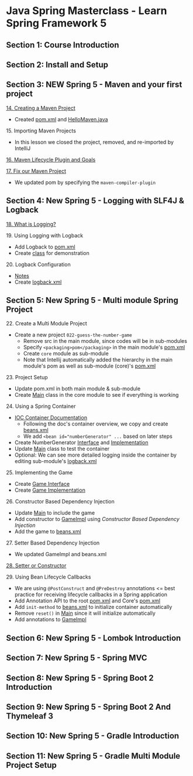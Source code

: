# Java Spring Masterclass - Learn Spring Framework 5

## Section 1: Course Introduction

## Section 2: Install and Setup

## Section 3: NEW Spring 5 - Maven and your first project

[14. Creating a Maven Project](014_hello-maven/)
- Created [pom.xml](014_hello-maven/pom.xml) and [HelloMaven.java](014_hello-maven/src/main/java/academy/learnprogramming/HelloMaven.java)

15\. Importing Maven Projects

- In this lesson we closed the project, removed, and re-imported by IntelliJ

[16. Maven Lifecycle Plugin and Goals](016_maven-lifecycle.md)

[17. Fix our Maven Project](014_hello-maven/pom.xml)

- We updated pom by specifying the `maven-compiler-plugin`

## Section 4: New Spring 5 - Logging with SLF4J & Logback

[18. What is Logging?](018_logging.md)

19\. Using Logging with Logback
- Add Logback to [pom.xml](014_hello-maven/pom.xml)
- Create [class](014_hello-maven/src/main/java/academy/learnprogramming/L19Logback.java) for demonstration

20\. Logback Configuration
- [Notes](020_logback_config.md)
- Create [logback.xml](014_hello-maven/src/main/resources/logback.xml)

## Section 5: New Spring 5 - Multi module Spring Project

22\. Create a Multi Module Project
- Create a new project `022-guess-the-number-game`
    - Remove src in the main module, since codes will be in sub-modules
    - Specify ```<packaging>pom</packaging>``` in the main module's [pom.xml](022-guess-the-number-game/pom.xml)
    - Create `core` module as sub-module
    - Note that Intellij automatically added the hierarchy in the main module's pom as well as sub-module (core)'s [pom.xml](022-guess-the-number-game/core/pom.xml)

23\. Project Setup
- Update pom.xml in both main module & sub-module
- Create [Main](022-guess-the-number-game/core/src/main/java/academy/learnprogramming/Main.java) class in the core module to see if everything is working

24\. Using a Spring Container
- [IOC Container Documentation](https://docs.spring.io/spring-framework/reference/core/beans.html)
    - Following the doc's container overview, we copy and create [beans.xml](022-guess-the-number-game/core/src/main/resources/beans.xml)
    - We add `<bean id="numberGenerator" ...` based on later steps
- Create NumberGenerator [Interface](022-guess-the-number-game/core/src/main/java/academy/learnprogramming/NumberGenerator.java) and [Implementation](022-guess-the-number-game/core/src/main/java/academy/learnprogramming/NumberGeneratorImpl.java)
- Update [Main](022-guess-the-number-game/core/src/main/java/academy/learnprogramming/Main.java) class to test the container
- Optional: We can see more detailed logging inside the container by editing sub-module's [logback.xml](022-guess-the-number-game/core/src/main/resources/logback.xml)

25\. Implementing the Game
- Create [Game Interface](022-guess-the-number-game/core/src/main/java/academy/learnprogramming/Game.java)
- Create [Game Implementation](022-guess-the-number-game/core/src/main/java/academy/learnprogramming/GameImpl.java)

26\. Constructor Based Dependency Injection
- Update [Main](022-guess-the-number-game/core/src/main/java/academy/learnprogramming/Main.java) to include the game
- Add constructor to [GameImpl](022-guess-the-number-game/core/src/main/java/academy/learnprogramming/GameImpl.java) using _Constructor Based Dependency Injection_
- Add the game to [beans.xml](022-guess-the-number-game/core/src/main/resources/beans.xml)

27\. Setter Based Dependency Injection
- We updated GameImpl and beans.xml

[28. Setter or Constructor](028_setter_or_constructor.md)

29\. Using Bean Lifecycle Callbacks
- We are using `@PostConstruct` and `@PreDestroy` annotations <= best practice for receiving lifecycle callbacks in a Spring application
- Add Annotation API to the root [pom.xml](022-guess-the-number-game/pom.xml) and Core's [pom.xml](022-guess-the-number-game/core/pom.xml)
- Add `init-method` to [beans.xml](022-guess-the-number-game/core/src/main/resources/beans.xml) to initialize container automatically
- Remove `reset()` in [Main](022-guess-the-number-game/core/src/main/java/academy/learnprogramming/Main.java) since it will initialize automatically
- Add annotations to [GameImpl](022-guess-the-number-game/core/src/main/java/academy/learnprogramming/GameImpl.java)

## Section 6: New Spring 5 - Lombok Introduction

## Section 7: New Spring 5 - Spring MVC

## Section 8: New Spring 5 - Spring Boot 2 Introduction

## Section 9: New Spring 5 - Spring Boot 2 And Thymeleaf 3

## Section 10: New Spring 5 - Gradle Introduction

## Section 11: New Spring 5 - Gradle Multi Module Project Setup